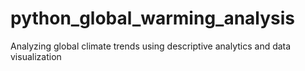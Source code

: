# python_global_warming_analysis
Analyzing global climate trends using descriptive analytics and data visualization
